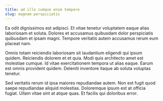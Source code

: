 ```yaml
---
title: ad illo cumque enim tempore
slug: magnam perspiciatis
---
```


Ea odit dignissimos est adipisci. Et vitae tenetur voluptatem eaque alias laboriosam et soluta. Dolores et accusamus quibusdam dolor perspiciatis quibusdam et ipsam magni. Tempore veritatis autem accusamus rerum eum placeat nam.

Omnis totam reiciendis laboriosam sit laudantium eligendi qui ipsum quidem. Reiciendis dolorem et et quia. Modi quis architecto amet est molestiae cumque. Id vitae exercitationem tempora ut alias eaque. Earum est omnis provident quidem. Deleniti inventore itaque ab soluta voluptas tenetur.

Sed veritatis rerum id ipsa maiores repudiandae autem. Non est fugit quod saepe repudiandae aliquid molestias. Doloremque ipsum est at officia fugiat. Ullam vitae sint at atque quas. Et facilis qui doloribus error.
